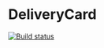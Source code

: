 # DeliveryCard
[![Build status](https://ci.appveyor.com/api/projects/status/5s07pm2n0or53swp?svg=true)](https://ci.appveyor.com/project/Ilmir-Kus/deliverycard)
